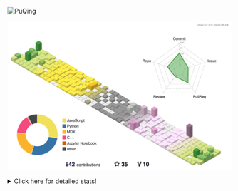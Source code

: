 ![PuQing](https://user-images.githubusercontent.com/27223114/171565019-9a56fae6-b08b-421f-99db-7e830da42371.png)

![](./profile-3d-contrib/profile-season-animate.svg)

<details>
<summary>Click here for detailed stats!</summary>

<!--START_SECTION:waka-->
![Lines of code](https://img.shields.io/badge/From%20Hello%20World%20I%27ve%20Written-747.1%20thousand%20lines%20of%20code-blue)

**🐱 My GitHub Data** 

> 📦 254.0 kB Used in GitHub's Storage 
 > 
> 🏆 513 Contributions in the Year 2023
 > 
> 🚫 Not Opted to Hire
 > 
> 📜 30 Public Repositories 
 > 
> 🔑 27 Private Repositories 
 > 
**I'm an Early 🐤** 

```text
🌞 Morning                321 commits         ███░░░░░░░░░░░░░░░░░░░░░░   12.94 % 
🌆 Daytime                1199 commits        ████████████░░░░░░░░░░░░░   48.33 % 
🌃 Evening                218 commits         ██░░░░░░░░░░░░░░░░░░░░░░░   08.79 % 
🌙 Night                  743 commits         ███████░░░░░░░░░░░░░░░░░░   29.95 % 
```


📊 **This Week I Spent My Time On** 

```text
💬 Programming Languages: 
Markdown                 16 hrs 56 mins      █████████████████░░░░░░░░   69.11 % 
Python                   4 hrs 49 mins       █████░░░░░░░░░░░░░░░░░░░░   19.68 % 
JavaScript               1 hr 35 mins        ██░░░░░░░░░░░░░░░░░░░░░░░   06.51 % 
MDX                      31 mins             █░░░░░░░░░░░░░░░░░░░░░░░░   02.16 % 
JSON                     10 mins             ░░░░░░░░░░░░░░░░░░░░░░░░░   00.75 % 

🔥 Editors: 
Obsidian                 16 hrs 54 mins      █████████████████░░░░░░░░   68.97 % 
VS Code                  7 hrs 36 mins       ████████░░░░░░░░░░░░░░░░░   31.03 % 

💻 Operating System: 
Windows                  20 hrs 48 mins      █████████████████████░░░░   84.87 % 
WSL                      3 hrs 41 mins       ████░░░░░░░░░░░░░░░░░░░░░   15.03 % 
Linux                    1 min               ░░░░░░░░░░░░░░░░░░░░░░░░░   00.10 % 
```


<!--END_SECTION:waka-->
</details>
